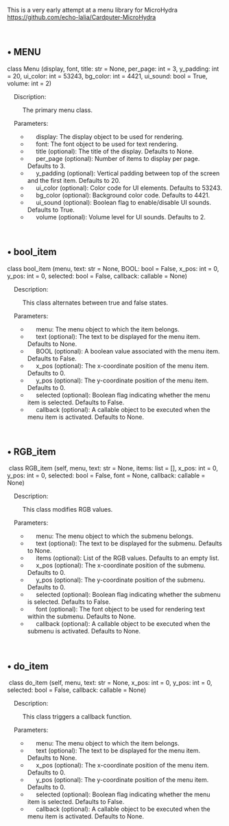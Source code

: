 <p>This is a very early attempt at a menu library for MicroHydra <a href="https://github.com/echo-lalia/Cardputer-MicroHydra" data-fr-linked="true">https://github.com/echo-lalia/Cardputer-MicroHydra</a></p>
<p>&nbsp;</p>
<h2>&bull; MENU</h2>
<p>class Menu (display, font, title: str = None, per_page: int = 3, y_padding: int = 20, ui_color: int = 53243, bg_color: int = 4421, ui_sound: bool = True, volume: int = 2)</p>
<p>&nbsp; &nbsp; Discription:</p>
<p style="margin-left: 20px;">&nbsp; &nbsp; The primary menu class.</p>
<p>&nbsp; &nbsp; Parameters:</p>
<ul>
<ul>
<li>&nbsp; &nbsp; &nbsp;display: The display object to be used for rendering.</li>
<li>&nbsp; &nbsp; &nbsp;font: The font object to be used for text rendering.</li>
<li>&nbsp; &nbsp; &nbsp;title (optional): The title of the display. Defaults to None.</li>
<li>&nbsp; &nbsp; &nbsp;per_page (optional): Number of items to display per page. Defaults to 3.</li>
<li>&nbsp; &nbsp; &nbsp;y_padding (optional): Vertical padding between top of the screen and the first item. Defaults to 20.</li>
<li>&nbsp; &nbsp; &nbsp;ui_color (optional): Color code for UI elements. Defaults to 53243.</li>
<li>&nbsp; &nbsp; &nbsp;bg_color (optional): Background color code. Defaults to 4421.</li>
<li>&nbsp; &nbsp; &nbsp;ui_sound (optional): Boolean flag to enable/disable UI sounds. Defaults to True.</li>
<li>&nbsp; &nbsp; &nbsp;volume (optional): Volume level for UI sounds. Defaults to 2.</li>
</ul>
</ul>
<p>&nbsp;</p>
<h2>&bull; bool_item</h2>
<p>class bool_item (menu, text: str = None, BOOL: bool = False, x_pos: int = 0, y_pos: int = 0, selected: bool = False, callback: callable = None)</p>
<p>&nbsp; &nbsp; Description:</p>
<p style="margin-left: 20px;">&nbsp; &nbsp; This class alternates between true and false states.</p>
<p>&nbsp; &nbsp; Parameters:</p>
<ul>
<ul>
<li>&nbsp; &nbsp; &nbsp;menu: The menu object to which the item belongs.</li>
<li>&nbsp; &nbsp; &nbsp;text (optional): The text to be displayed for the menu item. Defaults to None.</li>
<li>&nbsp; &nbsp; &nbsp;BOOL (optional): A boolean value associated with the menu item. Defaults to False.</li>
<li>&nbsp; &nbsp; &nbsp;x_pos (optional): The x-coordinate position of the menu item. Defaults to 0.</li>
<li>&nbsp; &nbsp; &nbsp;y_pos (optional): The y-coordinate position of the menu item. Defaults to 0.</li>
<li>&nbsp; &nbsp; &nbsp;selected (optional): Boolean flag indicating whether the menu item is selected. Defaults to False.</li>
<li>&nbsp; &nbsp; &nbsp;callback (optional): A callable object to be executed when the menu item is activated. Defaults to None.</li>
</ul>
</ul>
<p>&nbsp;</p>
<h2>&bull; RGB_item</h2>
<p>&nbsp;class RGB_item (self, menu, text: str = None, items: list = [], x_pos: int = 0, y_pos: int = 0, selected: bool = False, font = None, callback: callable = None)</p>
<p>&nbsp; &nbsp; Description:</p>
<p style="margin-left: 20px;">&nbsp; &nbsp; This class modifies RGB values.</p>
<p>&nbsp; &nbsp; Parameters:</p>
<ul>
<ul>
<li>&nbsp; &nbsp; &nbsp;menu: The menu object to which the submenu belongs.</li>
<li>&nbsp; &nbsp; &nbsp;text (optional): The text to be displayed for the submenu. Defaults to None.</li>
<li>&nbsp; &nbsp; &nbsp;items (optional): List of the RGB values. Defaults to an empty list.</li>
<li>&nbsp; &nbsp; &nbsp;x_pos (optional): The x-coordinate position of the submenu. Defaults to 0.</li>
<li>&nbsp; &nbsp; &nbsp;y_pos (optional): The y-coordinate position of the submenu. Defaults to 0.</li>
<li>&nbsp; &nbsp; &nbsp;selected (optional): Boolean flag indicating whether the submenu is selected. Defaults to False.</li>
<li>&nbsp; &nbsp; &nbsp;font (optional): The font object to be used for rendering text within the submenu. Defaults to None.</li>
<li>&nbsp; &nbsp; &nbsp;callback (optional): A callable object to be executed when the submenu is activated. Defaults to None.</li>
</ul>
</ul>
<p>&nbsp;</p>
<h2>&bull; do_item</h2>
<p>&nbsp;class do_item (self, menu, text: str = None, x_pos: int = 0, y_pos: int = 0, selected: bool = False, callback: callable = None)</p>
<p>&nbsp; &nbsp; Description:</p>
<p style="margin-left: 20px;">&nbsp; &nbsp; This class triggers a callback function.</p>
<p>&nbsp; &nbsp; Parameters:</p>
<ul>
<ul>
<li>&nbsp; &nbsp; &nbsp;menu: The menu object to which the item belongs.</li>
<li>&nbsp; &nbsp; &nbsp;text (optional): The text to be displayed for the menu item. Defaults to None.</li>
<li>&nbsp; &nbsp; &nbsp;x_pos (optional): The x-coordinate position of the menu item. Defaults to 0.</li>
<li>&nbsp; &nbsp; &nbsp;y_pos (optional): The y-coordinate position of the menu item. Defaults to 0.</li>
<li>&nbsp; &nbsp; &nbsp;selected (optional): Boolean flag indicating whether the menu item is selected. Defaults to False.</li>
<li>&nbsp; &nbsp; &nbsp;callback (optional): A callable object to be executed when the menu item is activated. Defaults to None.</li>
</ul>
</ul>
<p>&nbsp;</p>
